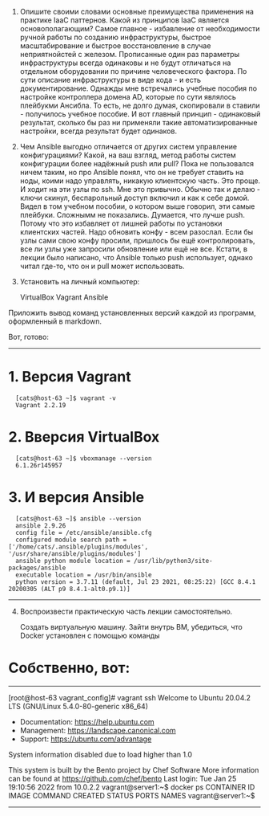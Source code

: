 1. Опишите своими словами основные преимущества применения на практике IaaC паттернов. Какой из принципов IaaC является основополагающим?
Самое главное - избавление от необходимости ручной работы по созданию инфраструктуры, быстрое масштабирование и быстрое восстановление в случае неприятнойстей с железом. Прописанные один раз параметры инфраструктуры всегда одинаковы и не будут отличаться на отдельном оборудовании по причине человеческого фактора.
По сути описание инфраструктуры в виде кода - и есть документирование. Однажды мне встречались учебные пособия по настройке контроллера домена AD, которые по сути являлось плейбукми Ансибла. То есть, не долго думая, скопировали в ставили - получилось учебное пособие.
И вот главный принцип - одинаковый результат, сколько бы раз ни применяли такие автоматизированные настройки, всегда результат будет одинаков.

2. Чем Ansible выгодно отличается от других систем управление конфигурациями? Какой, на ваш взгляд, метод работы систем конфигурации более надёжный push или pull?
Пока не пользовался ничем таким, но про Ansible понял, что он не требует ставить на ноды, коими надо управлять, никакую клиентскую часть. Это проще. И ходит на эти узлы по ssh. Мне это привычно. Обычно так и делаю - ключи скинул, беспарольный доступ включил и как к себе домой.
Видел в том учебном пособии, о котором выше говорил, эти самые плейбуки. Сложнымм не показались.
Думается, что лучше push. Потому что это избавляет от лишней работы по установки клиентских частей. Надо обновить конфу - всем разослал. Если бы узлы сами свою конфу просили, пришлось бы ещё контролировать, все ли узлы уже запросили обновление или ещё не все.
Кстати, в лекции было написано, что Ansible только push использует, однако читал где-то, что он и pull может использовать.

3. Установить на личный компьютер:

    VirtualBox
    Vagrant
    Ansible

Приложить вывод команд установленных версий каждой из программ, оформленный в markdown.

Вот, готово:

---
 #  1. Версия Vagrant 
      [cats@host-63 ~]$ vagrant -v
      Vagrant 2.2.19
 #  2. Вверсия VirtualBox  
      [cats@host-63 ~]$ vboxmanage --version
      6.1.26r145957
 #  3. И версия Ansible
      [cats@host-63 ~]$ ansible --version
      ansible 2.9.26
      config file = /etc/ansible/ansible.cfg
      configured module search path = ['/home/cats/.ansible/plugins/modules', '/usr/share/ansible/plugins/modules']
      ansible python module location = /usr/lib/python3/site-packages/ansible
      executable location = /usr/bin/ansible
      python version = 3.7.11 (default, Jul 23 2021, 08:25:22) [GCC 8.4.1 20200305 (ALT p9 8.4.1-alt0.p9.1)]
---

4. Воспроизвести практическую часть лекции самостоятельно.

    Создать виртуальную машину.
    Зайти внутрь ВМ, убедиться, что Docker установлен с помощью команды

# Собственно, вот:

---

[root@host-63 vagrant_config]# vagrant ssh
Welcome to Ubuntu 20.04.2 LTS (GNU/Linux 5.4.0-80-generic x86_64)

 * Documentation:  https://help.ubuntu.com
 * Management:     https://landscape.canonical.com
 * Support:        https://ubuntu.com/advantage

 System information disabled due to load higher than 1.0


This system is built by the Bento project by Chef Software
More information can be found at https://github.com/chef/bento
Last login: Tue Jan 25 19:10:56 2022 from 10.0.2.2
vagrant@server1:~$ docker ps
CONTAINER ID   IMAGE     COMMAND   CREATED   STATUS    PORTS     NAMES
vagrant@server1:~$ 

---